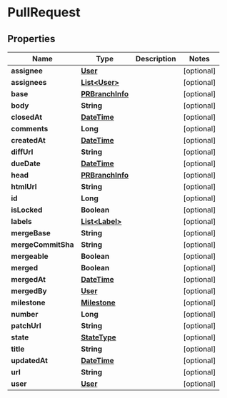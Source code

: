 
# PullRequest

## Properties
Name | Type | Description | Notes
------------ | ------------- | ------------- | -------------
**assignee** | [**User**](User.md) |  |  [optional]
**assignees** | [**List&lt;User&gt;**](User.md) |  |  [optional]
**base** | [**PRBranchInfo**](PRBranchInfo.md) |  |  [optional]
**body** | **String** |  |  [optional]
**closedAt** | [**DateTime**](DateTime.md) |  |  [optional]
**comments** | **Long** |  |  [optional]
**createdAt** | [**DateTime**](DateTime.md) |  |  [optional]
**diffUrl** | **String** |  |  [optional]
**dueDate** | [**DateTime**](DateTime.md) |  |  [optional]
**head** | [**PRBranchInfo**](PRBranchInfo.md) |  |  [optional]
**htmlUrl** | **String** |  |  [optional]
**id** | **Long** |  |  [optional]
**isLocked** | **Boolean** |  |  [optional]
**labels** | [**List&lt;Label&gt;**](Label.md) |  |  [optional]
**mergeBase** | **String** |  |  [optional]
**mergeCommitSha** | **String** |  |  [optional]
**mergeable** | **Boolean** |  |  [optional]
**merged** | **Boolean** |  |  [optional]
**mergedAt** | [**DateTime**](DateTime.md) |  |  [optional]
**mergedBy** | [**User**](User.md) |  |  [optional]
**milestone** | [**Milestone**](Milestone.md) |  |  [optional]
**number** | **Long** |  |  [optional]
**patchUrl** | **String** |  |  [optional]
**state** | [**StateType**](StateType.md) |  |  [optional]
**title** | **String** |  |  [optional]
**updatedAt** | [**DateTime**](DateTime.md) |  |  [optional]
**url** | **String** |  |  [optional]
**user** | [**User**](User.md) |  |  [optional]



